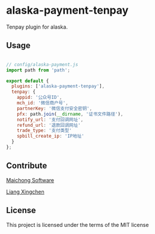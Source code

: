 # alaska-payment-tenpay

Tenpay plugin for alaska.

## Usage

```js

// config/alaska-payment.js
import path from 'path';

export default {
  plugins: ['alaska-payment-tenpay'],
  tenpay: {
    appid: '公众号ID',
    mch_id: '微信商户号',
    partnerKey: '微信支付安全密钥',
    pfx: path.join(__dirname, '证书文件路径'),
    notify_url: '支付回调网址',
    refund_url: '退款回调网址'
    trade_type: '支付类型'
    spbill_create_ip: 'IP地址'
  }
};

```

## Contribute
[Maichong Software](http://maichong.it)

[Liang Xingchen](https://github.com/liangxingchen)

## License

This project is licensed under the terms of the MIT license
